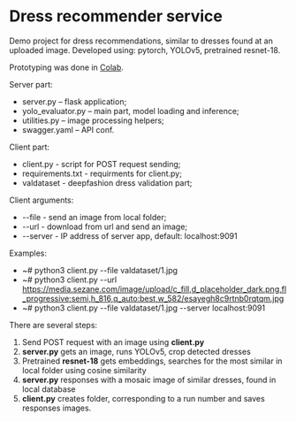 # Dress recommender service

Demo project for dress recommendations, similar to dresses found at an uploaded image.
Developed using: pytorch, YOLOv5, pretrained resnet-18.


Prototyping was done in [Colab](https://colab.research.google.com/drive/1esvpzlzLhfykj4c8VCd7bF01z8-QIUjr?usp=sharing).


Server part: 
* server.py – flask application;
*	yolo_evaluator.py – main part, model loading and inference;
*	utilities.py – image processing helpers;
*	swagger.yaml – API conf.

Client part:
* client.py - script for POST request sending;
* requirements.txt - requirments for client.py;
* valdataset - deepfashion dress validation part; 

Client arguments: 
* --file - send an image from local folder; 
* --url - download from url and send an image;
* --server - IP address of server app, default: localhost:9091

Examples:
* ~# python3 client.py --file valdataset/1.jpg
* ~# python3 client.py --url https://media.sezane.com/image/upload/c_fill,d_placeholder_dark.png,fl_progressive:semi,h_816,q_auto:best,w_582/esayegh8c9rtnb0rqtqm.jpg
* ~# python3 client.py --file valdataset/1.jpg --server localhost:9091



There are several steps: 
1. Send POST request with an image using **client.py** 
2. **server.py** gets an image, runs YOLOv5, crop detected dresses
3. Pretrained **resnet-18** gets embeddings, searches for the most similar in local folder using cosine similarity
4. **server.py** responses with a mosaic image of similar dresses, found in local database
5. **client.py** creates folder, corresponding to a run number and saves responses images. 
